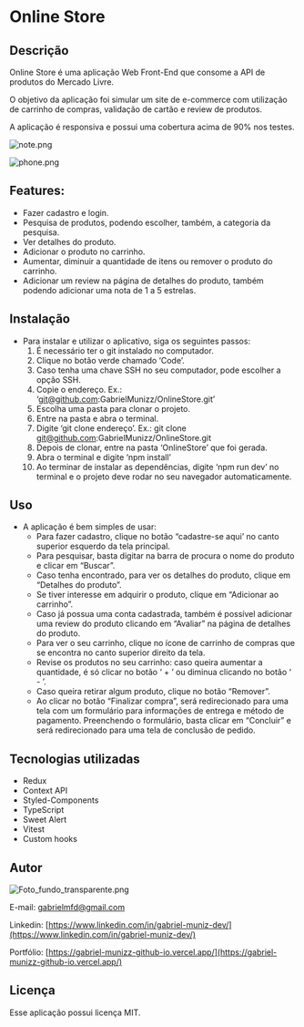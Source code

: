 # Online Store

## Descrição

Online Store é uma aplicação Web Front-End que consome a API de produtos do Mercado Livre.

O objetivo da aplicação foi simular um site de e-commerce com utilização de carrinho de compras, validação de cartão e review de produtos.

A aplicação é responsiva  e possui uma cobertura acima de 90% nos testes.

![note.png](Online%20Store%2089afb34d4ec746ccab1ae9b3efcfb89e/note.png)

![phone.png](Online%20Store%2089afb34d4ec746ccab1ae9b3efcfb89e/phone.png)

## Features:

- Fazer cadastro e login.
- Pesquisa de produtos, podendo escolher, também, a categoria da pesquisa.
- Ver detalhes do produto.
- Adicionar o produto no carrinho.
- Aumentar, diminuir a quantidade de itens ou remover o produto do carrinho.
- Adicionar um review na página de detalhes do produto, também podendo adicionar uma nota de 1 a 5 estrelas.

## Instalação

- Para instalar e utilizar o aplicativo, siga os seguintes passos:
    1. É necessário ter o git instalado no computador.
    2. Clique no botão verde chamado ‘Code’.
    3. Caso tenha uma chave SSH no seu computador, pode escolher a opção SSH.
    4. Copie o endereço. Ex.: ‘[git@github.com](mailto:git@github.com):GabrielMunizz/OnlineStore.git’
    5. Escolha uma pasta para clonar o projeto.
    6. Entre na pasta e abra o terminal.
    7. Digite ‘git clone endereço’. Ex.: git clone [git@github.com](mailto:git@github.com):GabrielMunizz/OnlineStore.git
    8. Depois de clonar, entre na pasta ‘OnlineStore’ que foi gerada.
    9. Abra o terminal e digite ‘npm install’
    10. Ao terminar de instalar as dependências, digite ‘npm run dev’ no terminal e o projeto deve rodar no seu navegador automaticamente. 

## Uso

- A aplicação é bem simples de usar:
    - Para fazer cadastro, clique no botão “cadastre-se aqui’ no canto superior esquerdo da tela principal.
    - Para pesquisar, basta digitar na barra de procura o nome do produto e clicar em “Buscar”.
    - Caso tenha encontrado, para ver os detalhes do produto, clique em “Detalhes do produto”.
    - Se tiver interesse em adquirir o produto, clique em “Adicionar ao carrinho”.
    - Caso já possua uma conta cadastrada, também é possível adicionar uma review do produto clicando em “Avaliar” na página de detalhes do produto.
    - Para ver o seu carrinho, clique no ícone de carrinho de compras que se encontra no canto superior direito da tela.
    - Revise os produtos no seu carrinho: caso queira aumentar a quantidade, é só clicar no botão ‘ + ’ ou diminua clicando no botão ‘ - ’.
    - Caso queira retirar algum produto, clique no botão “Remover”.
    - Ao clicar no botão “Finalizar compra”, será redirecionado para uma tela com um formulário para informações de entrega e método de pagamento. Preenchendo o formulário, basta clicar em “Concluir” e será redirecionado para uma tela de conclusão de pedido.

## Tecnologias utilizadas

- Redux
- Context API
- Styled-Components
- TypeScript
- Sweet Alert
- Vitest
- Custom hooks

## Autor

![Foto_fundo_transparente.png](Online%20Store%2089afb34d4ec746ccab1ae9b3efcfb89e/Foto_fundo_transparente.png)

E-mail: gabrielmfd@gmail.com

Linkedin: [https://www.linkedin.com/in/gabriel-muniz-dev/](https://www.linkedin.com/in/gabriel-muniz-dev/)

Portfólio: [https://gabriel-munizz-github-io.vercel.app/](https://gabriel-munizz-github-io.vercel.app/)

## Licença

Esse aplicação possui licença MIT.
